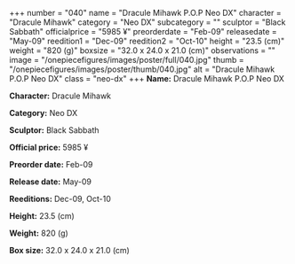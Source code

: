 +++
number = "040"
name = "Dracule Mihawk P.O.P Neo DX"
character = "Dracule Mihawk"
category = "Neo DX"
subcategory = ""
sculptor = "Black Sabbath"
officialprice = "5985 ¥"
preorderdate = "Feb-09"
releasedate = "May-09"
reedition1 = "Dec-09"
reedition2 = "Oct-10"
height = "23.5 (cm)"
weight = "820 (g)"
boxsize = "32.0 x 24.0 x 21.0 (cm)"
observations = ""
image = "/onepiecefigures/images/poster/full/040.jpg"
thumb = "/onepiecefigures/images/poster/thumb/040.jpg"
alt = "Dracule Mihawk P.O.P Neo DX"
class = "neo-dx"
+++
**Name:** Dracule Mihawk P.O.P Neo DX

**Character:** Dracule Mihawk

**Category:** Neo DX 

**Sculptor:** Black Sabbath

**Official price:** 5985 ¥

**Preorder date:** Feb-09

**Release date:** May-09

**Reeditions:** Dec-09, Oct-10

**Height:** 23.5 (cm)

**Weight:** 820 (g)

**Box size:** 32.0 x 24.0 x 21.0 (cm)



